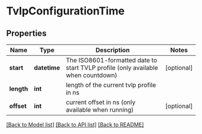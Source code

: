 # TvlpConfigurationTime

## Properties
Name | Type | Description | Notes
------------ | ------------- | ------------- | -------------
**start** | **datetime** | The ISO8601-formatted date to start TVLP profile (only available when countdown) | [optional] 
**length** | **int** | length of the current tvlp profile in ns | 
**offset** | **int** | current offset in ns (only available when running) | [optional] 

[[Back to Model list]](../README.md#documentation-for-models) [[Back to API list]](../README.md#documentation-for-api-endpoints) [[Back to README]](../README.md)


